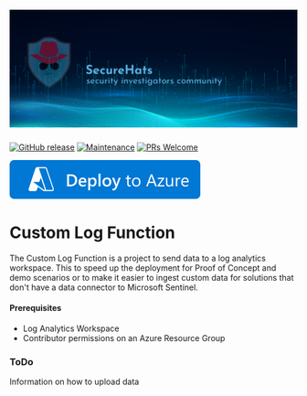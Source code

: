 ![logo](https://raw.githubusercontent.com/SecureHats/SecureHacks/main/media/sh-banners.png)
=========
[![GitHub release](https://img.shields.io/github/release/SecureHats/Sentinel-playground.svg?style=flat-square)](https://github.com/SecureHats/Sentinel-playground/releases)
[![Maintenance](https://img.shields.io/maintenance/yes/2022.svg?style=flat-square)]()
[![PRs Welcome](https://img.shields.io/badge/PRs-welcome-brightgreen.svg?style=flat-square)](http://makeapullrequest.com)

[![Deploy To Azure](https://raw.githubusercontent.com/Azure/azure-quickstart-templates/master/1-CONTRIBUTION-GUIDE/images/deploytoazure.svg?sanitize=true)](https://portal.azure.com/#create/Microsoft.Template/uri/https%3A%2F%2Fraw.githubusercontent.com%2FSecureHats%2Fcustom-log-function%2Fmain%2Fdeploy.json)
# Custom Log Function

The Custom Log Function is a project to send data to a log analytics workspace. 
This to speed up the deployment for Proof of Concept and demo scenarios or to make it easier to ingest custom data for solutions that don't have a data connector to Microsoft Sentinel.

#### Prerequisites

- Log Analytics Workspace
- Contributor permissions on an Azure Resource Group

### ToDo

Information on how to upload data
